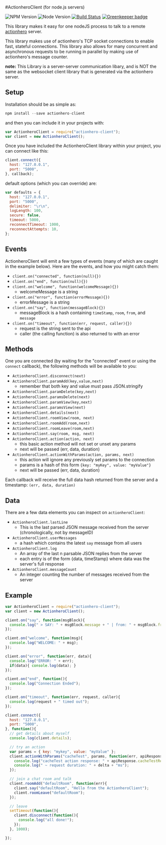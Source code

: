 #ActionheroClient (for node.js servers)

![NPM Version](https://img.shields.io/npm/v/actionhero-client.svg?style=flat) ![Node Version](https://img.shields.io/node/v/actionhero-client.svg?style=flat) [![Build Status](https://travis-ci.org/evantahler/actionhero-client.svg?branch=master)](https://travis-ci.org/evantahler/actionhero-client) [![Greenkeeper badge](https://badges.greenkeeper.io/actionhero/actionhero-client.svg)](https://greenkeeper.io/)


This library makes it easy for one nodeJS process to talk to a remote [actionhero](http://actionherojs.com/) server.

This library makes use of actionhero's TCP socket connections to enable fast, stateful connections.  This library also allows for many concurrent and asynchronous requests to be running in parallel by making use of actionhero's message counter.

**note:** This Library is a server-server communication libary, and is NOT the same as the websocket client library that is generated via the actionhero server.

## Setup

Installation should be as simple as:

```javascript
npm install --save actionhero-client
```

and then you can include it in your projects with:

```javascript
var ActionheroClient = require("actionhero-client");
var client = new ActionheroClient();
```

Once you have included the ActionheroClient library within your project, you can connect like this:

```javascript
client.connect({
  host: "127.0.0.1",
  port: "5000",
}, callback);
```

default options (which you can override) are:

```javascript
var defaults = {
  host: "127.0.0.1",
  port: "5000",
  delimiter: "\r\n",
  logLength: 100,
  secure: false,
  timeout: 5000,
  reconnectTimeout: 1000,
  reconnectAttempts: 10,
};
```

## Events

ActionheroClient will emit a few types of events (many of which are caught in the example below).  Here are the events, and how you might catch them:

* `client.on("connected", function(null){})`
* `client.on("end", function(null){})`
* `client.on("welcome", function(welcomeMessage){})`
  * welcomeMessage is a string
* `client.on("error", function(errorMessage){})`
  * errorMessage is a string
* `client.on("say", function(messageBlock){})`
  * messageBlock is a hash containing `timeStamp`, `room`, `from`, and `message`
* `client.on("timeout", function(err, request, caller){})`
  * request is the string sent to the api
  * caller (the calling function) is also returned to with an error
## Methods

One you are connected (by waiting for the "connected" event or using the `connect` callback), the following methods will be available to you:

* `ActionheroClient.disconnect(next)`
* `ActionheroClient.paramAdd(key,value,next)`
  * remember that both key and value must pass JSON.stringify
* `ActionheroClient.paramDelete(key,next)`
* `ActionheroClient.paramsDelete(next)`
* `ActionheroClient.paramView(key,next)`
* `ActionheroClient.paramsView(next)`
* `ActionheroClient.details(next)`
* `ActionheroClient.roomView(room, next)`
* `ActionheroClient.roomAdd(room,next)`
* `ActionheroClient.roomLeave(room,next)`
* `ActionheroClient.say(room, msg, next)`
* `ActionheroClient.action(action, next)`
  * this basic action method will not set or unset any params  
  * next will be passed (err, data, duration)
* `ActionheroClient.actionWithParams(action, params, next)`
  * this action will ignore any previously set params to the connection
  * params is a hash of this form `{key: "myKey", value: "myValue"}`
  * next will be passed (err, data, duration)

Each callback will receive the full data hash returned from the server and a timestamp: `(err, data, duration)`

## Data

There are a few data elements you can inspect on `actionheroClient`:

* `ActionheroClient.lastLine`
  * This is the last parsed JSON message received from the server (chronologically, not by messageID)
* `ActionheroClient.userMessages`
  * a hash which contains the latest `say` message from all users
* `ActionheroClient.log`
  * An array of the last n parsable JSON replies from the server
  * each entry is of the form {data, timeStamp} where data was the server's full response
* `ActionheroClient.messageCount`
  * An integer counting the number of messages received from the server

## Example

```javascript
var ActionheroClient = require("actionhero-client");
var client = new ActionheroClient();

client.on("say", function(msgBlock){
  console.log(" > SAY: " + msgBlock.message + " | from: " + msgBlock.from);
});

client.on("welcome", function(msg){
  console.log("WELCOME: " + msg);
});

client.on("error", function(err, data){
  console.log("ERROR: " + err);
  if(data){ console.log(data); }
});

client.on("end", function(){
  console.log("Connection Ended");
});

client.on("timeout", function(err, request, caller){
  console.log(request + " timed out");
});

client.connect({
  host: "127.0.0.1",
  port: "5000",
}, function(){
  // get details about myself
  console.log(client.details);

  // try an action
  var params = { key: "mykey", value: "myValue" };
  client.actionWithParams("cacheTest", params, function(err, apiResponse, delta){
    console.log("cacheTest action response: " + apiResponse.cacheTestResults.saveResp);
    console.log(" ~ request duration: " + delta + "ms");
  });

  // join a chat room and talk
  client.roomAdd("defaultRoom", function(err){
    client.say("defaultRoom", "Hello from the ActionheroClient");
    client.roomLeave("defaultRoom");
  });

  // leave
  setTimeout(function(){
    client.disconnect(function(){
      console.log("all done!");
    });
  }, 1000);

});
```
